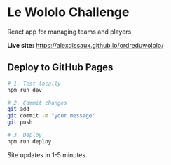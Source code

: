 # Le Wololo Challenge

React app for managing teams and players.

**Live site:** https://alexdissaux.github.io/ordreduwololo/

## Deploy to GitHub Pages

```bash
# 1. Test locally
npm run dev

# 2. Commit changes
git add .
git commit -m "your message"
git push

# 3. Deploy
npm run deploy
```

Site updates in 1-5 minutes.